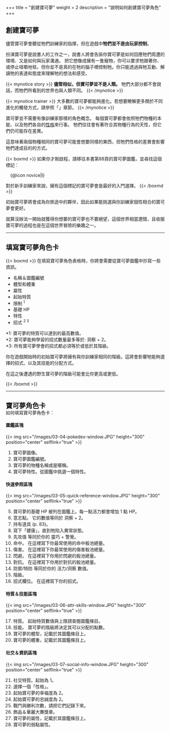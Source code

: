 +++
title = "創建寶可夢"
weight = 2
description = "說明如何創建寶可夢角色"
+++

## 創建寶可夢
儘管寶可夢會聽從牠們訓練家的指揮，但在遊戲中**牠們並不是由玩家控制**。

扮演寶可夢是說書人的工作之一，說書人將會告訴你寶可夢是如何回應牠們周遭的環境、又是如何與玩家溝通。
把它想像成擁有一隻寵物，你可以要求牠跟著你、或停止咀嚼地毯，但你並不是真的在牠的腦子裡控制牠。你只能透過與牠互動、解讀牠的表達和態度來理解牠的想法和感受。

{{< mynotice story >}}
**儘管相似，但寶可夢並不是人類。** 牠們大部分都不會說話，而牠們所看到的世界也與人類不同。
{{< /mynotice >}}

{{< mynotice trainer >}}
大多數的寶可夢都能夠進化。若想要瞭解更多關於不同進化的觸發方式，請參照「<a href='{{< relref path="docs/training-pokemon" >}}'></a>」章節。
{{< /mynotice >}}

寶可夢並不需要有像訓練家那樣的角色概念。
每個寶可夢都會依照牠們物種的本能、以及牠們各自的<a href='{{< relref path="docs/natures" >}}'>性格</a>來行事。
牠們往往會有著符合其物種行為的天性，但它們仍可能存在差異。

這意味著兩個物種相同的寶可夢可能會想要同樣的東西，但牠們性格的差異會影響牠們達成目的的方式。

{{< boxmd >}}
如果你才剛啟程，請移往本書第88頁的寶可夢圖鑑，並尋找這個標記：

<p style="margin-left: 1em;">{@icon novice|l}</p>

對於新手訓練家來說，擁有這個標記的寶可夢會是最好的入門選擇。
{{< /boxmd >}}

初始寶可夢將會成為你旅途中的夥伴，因此如果能挑選與你訓練家個性相合的寶可夢會更好。

就算沒辦法一開始就獲得你想要的寶可夢也不要絕望，這個世界相當遼闊，且收服寶可夢的過程也是在這個世界冒險的樂趣之一。


---
## 填寫寶可夢角色卡

{{< boxmd >}}
在填寫寶可夢角色表格時，你將會需要從寶可夢圖鑑中抄寫一些資訊。

* 名稱＆圖鑑編號
* 體型和體重
* 屬性
* 起始特質
* 限制 <sup>1</sup>
* 基礎 HP
* 特性
* 招式 <sup>2 3</sup>

<p class="foot">
	*1: 寶可夢的特質可以達到的最高數值。<br/>
	*2: 寶可夢能夠學習的招式數量最多等於: 洞察 + 2。<br/>
	*3: 所有寶可夢學會的招式都必須等於或低於其階級。
</p>

<p>你在遊戲開始時的初始寶可夢將擁有與你訓練家相同的階級。這將會影響牠能夠選擇的招式、以及其技能的分配方式。</p>
<p>在這之後遭遇的野生寶可夢的階級可能會比你更高或更低。</p>
{{< /boxmd >}}

---

## 寶可夢角色卡
<p style="margin-top: -20px;">如何填寫寶可夢角色卡： </p>

#### 圖鑑區塊
{{< img src="/images/03-04-pokedex-window.JPG" height="300" position="center" selflink="true" >}}

1. 寶可夢圖像。
2. 寶可夢圖鑑編號。
3. 寶可夢的物種名稱或是暱稱。
4. 寶可夢特性。從圖鑑中挑選一個特性。

#### 快速參照區塊
{{< img src="/images/03-05-quick-reference-window.JPG" height="300" position="center" selflink="true" >}}

5. 寶可夢的基礎 HP 被列在圖鑑上。每一點活力都會增加 1 點 HP。
6. 意志點。 它的數值等同於 洞察 + 2。
7. 持有道具 (p. 83)。
8. 寫下「健康」，直到牠陷入異常狀態。
9. 先攻值 等同於你的 靈巧 + 警覺。
10. 命中。 在這裡寫下你最常使用的命中骰池總量。
11. 傷害。 在這裡寫下你最常使用的傷害骰池總量。
12. 閃避。 在這裡寫下你用於閃避的骰池總量。
13. 對抗。 在這裡寫下你用於對抗的骰池總量。
14. 防禦/特防 等同於你的 活力/洞察 數值。
15. 階級。
16. 招式欄位。 在這裡寫下你的招式。

#### 特質＆技能區塊
{{< img src="/images/03-06-attr-skills-window.JPG" height="300" position="center" selflink="true" >}}

17. 特質。 起始特質數值與上限請查閱圖鑑條目。
18. 技能。 寶可夢的階級將決定其可以分配的點數。
19. 寶可夢的體型，記載於其圖鑑條目上。
20. 寶可夢的體重，記載於其圖鑑條目上。

#### 社交＆資訊區塊
{{< img src="/images/03-07-social-info-window.JPG" height="300" position="center" selflink="true" >}}

21. 社交特質。起始為 1。
22. 選擇一個「性格」。
23. 起始寶可夢的幸福度為 2。
24. 起始寶可夢的忠誠度為 2。
25. 戰鬥與勝利次數，請把它們記錄下來。
26. 飾品＆華麗大賽獎章。
27. 寶可夢的屬性，記載於其圖鑑條目上。
28. 寶可夢的弱點屬性。

